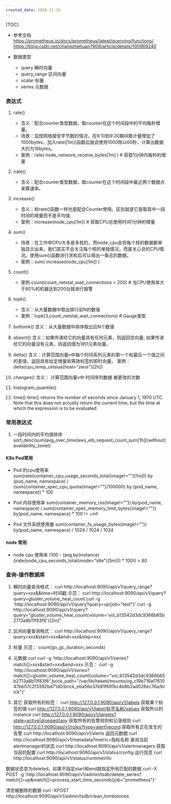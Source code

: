```yaml
---
created_date: 2020-11-16
---
```


[TOC]

- 参考文档
https://prometheus.io/docs/prometheus/latest/querying/functions/
https://blog.csdn.net/changzhehuan7809/article/details/100969240

- 数据类型
    - query 瞬时向量
    - query_range 区间向量
    - scalar 标量
    - series 元数据
### 表达式
1. rate()
    - 含义：配合counter类型数据，取counter在这个时间段中的平均每秒增量。
    - 场景：监控网络接受字节数的情况，在9:10到9:20期间累计量增加了1000bytes，加入rate([1m])函数后就会使用1000除以60秒，计算出数据大约为16bytes。
    - 案例：rate(  node_network_receive_bytes[1m] )  # 获取1分钟内每秒的增量
1. irate()
    - 含义：配合counter类型数据，取counter在这个时间段中最近两个数据点来算速率。
2. increase() 
    - 含义：和rate()函数一样也是配合Counter使用。区别就是它是取其中一段时间的增量而不是平均值.
    - 案例：increase(node_cpu[1m])  # 获取CPU总使用时间1分钟的增量

3. sum()
    - 场景：在工作中CPU大多是多核的，而node_cpu会将每个核的数据都单独显示出来，我们其实不会关注每个核的单独情况，而是关心总的CPU情况。使用sum()函数进行求和后可以得出一条总的数据。
    - 案例：sum( increase(node_cpu[1m]) )
4. count()
    - 案例 count(count_netstat_wait_connections > 200) # 当CPU使用率大于80%的机器达到200台就进行报警
5. topk()
    - 含义：从大量数据中取出排行前N的数值
    - 案例：topk(3,count_netstat_wait_connections)  # Gauge类型
6. bottomk()
    含义：从大量数据中排序取出后N个数值
5. absent()
    含义：如果传递给它的向量具有任何元素，则返回空向量; 如果传递给它的向量没有元素，则返回值为1的1元素向量。

5. delta()
    含义：计算范围向量v中每个时间系列元素的第一个和最后一个值之间的差值，返回具有给定增量和等效标签的即时向量。 
    案例：delta(cpu_temp_celsius{host="zeus"}[2h])

6. changes()
    含义： 计算范围向量v中 时间序列数据 被更改的次数

6. histogram_quantile()

7. time()
time() returns the number of seconds since January 1, 1970 UTC. Note that this does not actually return the current time, but the time at which the expression is to be evaluated.

### 常用表达式
1. 一段时间内的平均值排序
sort_desc(sum(avg_over_time(aws_elb_request_count_sum[1h]))without(availability_zone))
#### K8s Pod常用
- Pod 的cpu使用率
sum(rate(container_cpu_usage_seconds_total{image!=""}[1m])) by (pod_name, namespace) / (sum(container_spec_cpu_quota{image!=""}/100000) by (pod_name, namespace)) * 100

- Pod 内存使用率
sum(container_memory_rss{image!=""}) by(pod_name, namespace) / sum(container_spec_memory_limit_bytes{image!=""}) by(pod_name, namespace) * 100 != +inf

- Pod 文件系统使用量
sum(container_fs_usage_bytes{image!=""}) by(pod_name, namespace) / 1024 / 1024 / 1024
#### node 常用
- node cpu 使用率
(100 - (avg by(instance) (irate(node_cpu_seconds_total{mode="idle"}[5m])) * 100)) > 80


### 查询-操作数据库

1. 瞬时向量查询格式：
curl http://localhost:9090/api/v1/query_range?query=xxx&&time=时间戳
示范：
curl http://localhost:9090/api/v1/query?query=gluster_volume_heal_count
curl -g 'http://localhost:9090/api/v1/query?query=up{job="test"}'
curl -g http://localhost:9090/api/v1/query?query="gluster_volume_heal_count{volume='vol_b13542d3dc9366b65b2713a8b11f83f6'}[2m]"

2. 区间向量查询格式：
curl http://localhost:9090/api/v1/query_range?query=xxx&start=xxx&end=xxx&step=xxx

3. 标量
示范：
count(go_gc_duration_seconds)

4. 元数据
curl curl -g 'http://localhost:9090/api/v1/series?match[]=xxx&start=xxx&end=xxx
示范：
curl -g 'http://localhost:9090/api/v1/series?match[]=gluster_volume_heal_count{volume="vol_b13542d3dc9366b65b2713a8b11f83f6",brick_path="/var/lib/heketi/mounts/vg_c19e716af761047bb57c2f3392bd71d0/brick_eba56e37e81f691bc4b8b2ad026ec76a/brick"}'

5. 其它
获取所有的标签：
curl http://127.0.0.1:9090/api/v1/labels
获取某个标签的值
curl http://127.0.0.1:9090/api/v1/label/标签名称/values
获取所以的instance
curl http://127.0.0.1:9090/api/v1/targets?state=active|dropped|any
获取所有的告警规则和记录规则
curl http://127.0.0.1:9090/api/v1/rules?type=alert|record
获取所有正在发生的告警
curl http://localhost:9090/api/v1/alerts
返回元数据
curl http://localhost:9090/api/v1/metadata?metric=指标名称
查询当前alertmanager的状态
curl http://localhost:9090/api/v1/alertmanagers
获取当前的配置
curl http://localhost:9090/api/v1/status/config
运行信息
curl http://localhost:9090/api/v1/status/runtimeinfo

数据状态变为deleted，如果不指定start和end就指定所有匹配的数据
curl -X POST -g 'http://localhost:9090/api/v1/admin/tsdb/delete_series?match[]=up&match[]=process_start_time_seconds{job="prometheus"}'


清空被删除的数据
curl -XPOST http://localhost:9090/api/v1/admin/tsdb/clean_tombstones
